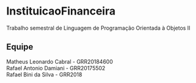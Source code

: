 # InstituicaoFinanceira
Trabalho semestral de Linguagem de Programação Orientada à Objetos II

## Equipe
Matheus Leonardo Cabral - GRR20184600 <br />
Rafael Antonio Damiani - GRR20175502 <br />
Rafael Bini da Silva - GRR2018
